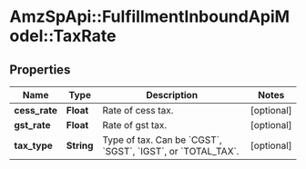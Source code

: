 # AmzSpApi::FulfillmentInboundApiModel::TaxRate

## Properties
Name | Type | Description | Notes
------------ | ------------- | ------------- | -------------
**cess_rate** | **Float** | Rate of cess tax. | [optional] 
**gst_rate** | **Float** | Rate of gst tax. | [optional] 
**tax_type** | **String** | Type of tax. Can be &#x60;CGST&#x60;, &#x60;SGST&#x60;, &#x60;IGST&#x60;, or &#x60;TOTAL_TAX&#x60;. | [optional] 

